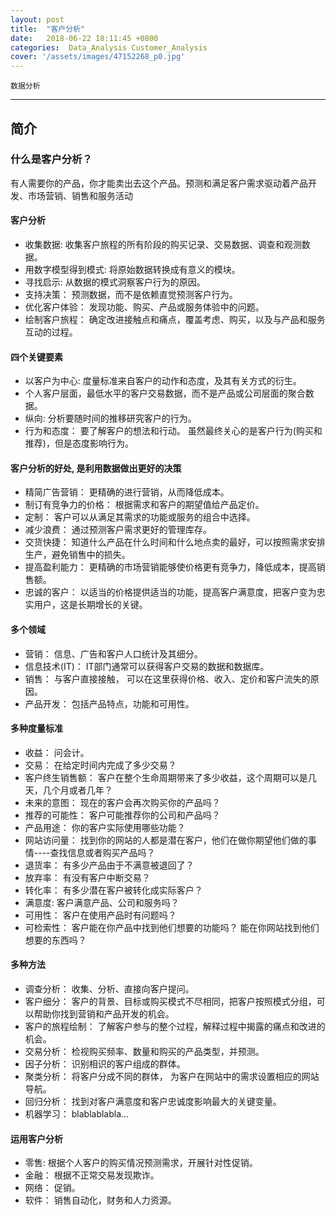 ```yaml
---
layout: post
title:  "客户分析"
date:   2018-06-22 18:11:45 +0800
categories:  Data_Analysis Customer_Analysis
cover: '/assets/images/47152268_p0.jpg'
---
```


`数据分析`

---------------------

## 简介

### 什么是客户分析？

有人需要你的产品，你才能卖出去这个产品。预测和满足客户需求驱动着产品开发、市场营销、销售和服务活动

#### 客户分析

>
- 收集数据: 收集客户旅程的所有阶段的购买记录、交易数据、调查和观测数据。
- 用数字模型得到模式:  将原始数据转换成有意义的模块。
- 寻找启示: 从数据的模式洞察客户行为的原因。
- 支持决策： 预测数据，而不是依赖直觉预测客户行为。
- 优化客户体验： 发现功能、购买、产品或服务体验中的问题。
- 绘制客户旅程： 确定改进接触点和痛点，覆盖考虑、购买，以及与产品和服务互动的过程。

#### 四个关键要素
>
- 以客户为中心: 度量标准来自客户的动作和态度，及其有关方式的衍生。
- 个人客户层面，最低水平的客户交易数据，而不是产品或公司层面的聚合数据。
- 纵向: 分析要随时间的推移研究客户的行为。
- 行为和态度： 要了解客户的想法和行动。 虽然最终关心的是客户行为(购买和推荐)，但是态度影响行为。

#### 客户分析的好处, 是利用数据做出更好的决策

>
- 精简广告营销： 更精确的进行营销，从而降低成本。
- 制订有竞争力的价格： 根据需求和客户的期望值给产品定价。
- 定制： 客户可以从满足其需求的功能或服务的组合中选择。
- 减少浪费： 通过预测客户需求更好的管理库存。
- 交货快捷： 知道什么产品在什么时间和什么地点卖的最好，可以按照需求安排生产，避免销售中的损失。
- 提高盈利能力： 更精确的市场营销能够使价格更有竞争力，降低成本，提高销售额。
- 忠诚的客户： 以适当的价格提供适当的功能，提高客户满意度，把客户变为忠实用户，这是长期增长的关键。

#### 多个领域

>
- 营销： 信息、广告和客户人口统计及其细分。
- 信息技术(IT)： IT部门通常可以获得客户交易的数据和数据库。
- 销售： 与客户直接接触， 可以在这里获得价格、收入、定价和客户流失的原因。
- 产品开发： 包括产品特点，功能和可用性。

#### 多种度量标准

>
- 收益： 问会计。
- 交易： 在给定时间内完成了多少交易？
- 客户终生销售额： 客户在整个生命周期带来了多少收益，这个周期可以是几天，几个月或者几年？
- 未来的意图： 现在的客户会再次购买你的产品吗？
- 推荐的可能性： 客户可能推荐你的公司和产品吗？
- 产品用途： 你的客户实际使用哪些功能？
- 网站访问量： 找到你的网站的人都是潜在客户，他们在做你期望他们做的事情----查找信息或者购买产品吗？
- 退货率： 有多少产品由于不满意被退回了？
- 放弃率： 有没有客户中断交易？
- 转化率： 有多少潜在客户被转化成实际客户？
- 满意度: 客户满意产品、公司和服务吗？
- 可用性： 客户在使用产品时有问题吗？
- 可检索性： 客户能在你产品中找到他们想要的功能吗？ 能在你网站找到他们想要的东西吗？

#### 多种方法

>
- 调查分析： 收集、分析、直接向客户提问。
- 客户细分： 客户的背景、目标或购买模式不尽相同，把客户按照模式分组，可以帮助你找到营销和产品开发的机会。
- 客户的旅程绘制： 了解客户参与的整个过程，解释过程中揭露的痛点和改进的机会。
- 交易分析： 检视购买频率、数量和购买的产品类型，并预测。
- 因子分析： 识别相识的客户组成的群体。
- 聚类分析： 将客户分成不同的群体， 为客户在网站中的需求设置相应的网站导航。
- 回归分析： 找到对客户满意度和客户忠诚度影响最大的关键变量。
- 机器学习： blablablabla...

#### 运用客户分析

>
- 零售: 根据个人客户的购买情况预测需求，开展针对性促销。
- 金融： 根据不正常交易发现欺诈。
- 网络： 促销。
- 软件： 销售自动化，财务和人力资源。
